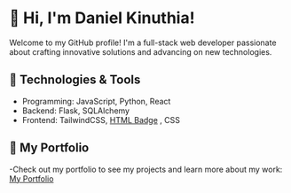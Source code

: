 # 👋 Hi, I'm Daniel Kinuthia!

Welcome to my GitHub profile! I'm a full-stack web developer passionate about crafting innovative solutions and advancing on new technologies.

## 🔧 Technologies & Tools
- Programming: JavaScript, Python, React
- Backend: Flask, SQLAlchemy
- Frontend: TailwindCSS,
 [HTML Badge](https://img.shields.io/badge/-HTML-E34F26?logo=html5&logoColor=white)
, 
 CSS


## 🌟 My Portfolio
-Check out my portfolio to see my projects and learn more about my work: [My Portfolio](https://daniel-kinuthia.vercel.app/)

